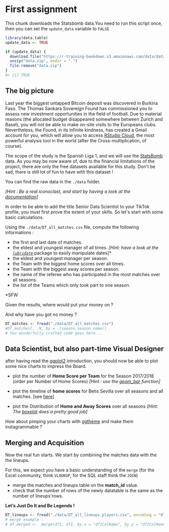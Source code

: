 # First assignment



This chunk downloads the Statsbomb data.You need to run this script once, then you can set the `update_data` variable to `FALSE`

```r
library(data.table)
update_data <- TRUE

if (update_data) {
  download.file("https://r-training-bookdown.s3.amazonaws.com/data/data.zip", dest = "data.zip", mode = "wb")
  unzip("data.zip", exdir = ".")
  file.remove("data.zip")
}
#> [1] TRUE
```
## The big picture
Last year the biggest untapped Bitcoin deposit was discovered in Burkina Faso.
The Thomas Sankara Sovereign Found has commissioned you to assess new investment opportunities in the field of football. Due to material reasons (the allocated budget disappeared somewhere between Zurich and Basel), you will not be able to make on-site visits to the Europeans clubs. Nevertheless, the Found, in its infinite kindness, has created a Gmail account for you, which will allow you to access [RStudio Cloud](https://rstudio.cloud/), the most powerful analysis tool in the world (after the Cross-multiplication, of course).

The scope of the study is the Spanish Liga 1, and we will use the [StatsBomb](https://github.com/statsbomb/open-data) data.
As you may be now aware of, due to the financial limitations of the project, there are only the free datasets available for this study. Don't be sad, there is still lot of fun to have with this dataset !

You can find the raw data in the `./data` folder. 

*[Hint : Be a real iconoclast, and start by having a look at the [documentation](https://github.com/statsbomb/open-data/tree/master/doc)]*


In order to be able to add the title Senior Data Scientist to your TikTok profile, you must first prove the extent of your skills. So let's start with some basic calculations.

Using the `./data/DT_all_matches.csv` file, compute the following informations :

- the first and last date of matches.
- the eldest and youngest manager of all times. *[Hint: have a look at the [`lubridate`](https://lubridate.tidyverse.org/)* package to easily manipulate dates]*
- the eldest and youngest manager per season.
- the Team with the biggest home scores over all times.
- the Team with the biggest away scores per season.
- the name of the referee who has participated in the most matches over all seasons.
- the list of the Teams which only took part to one season.

*SFW

Given the results, where would put your money on ? 

And why have you got no money ?


```r
DT_matches <- fread("./data/DT_all_matches.csv")
#DT_matches[, .N, by = .(season.season_name)]
# You wonderfully crafted code goes here...
```



## Data Scientist, but also part-time Visual Designer
after having read the [ggplot2](https://uc-r.github.io/ggplot_intro) introduction, you should now be able to plot some nice charts to impress the Board.

- plot the number of **Home Score per Team** for the Season 2017/2018 (order per Number of Home Scores)  *[Hint : use the  [geom_bar](https://www.r-graph-gallery.com/218-basic-barplots-with-ggplot2.html) function]*

- plot the timeline of **home scores** for Betis Sevilla over all seasons and all matches. [see [here](https://rpubs.com/admiralbyng/geom_line_tutorial)]
- plot the Distribution of **Home and Away Scores** over all seasons *[Hint: The [boxplot](https://t-redactyl.io/blog/2016/04/creating-plots-in-r-using-ggplot2-part-10-boxplots.html) does a pretty good job]*

How about pimping your charts with [ggtheme](https://yutannihilation.github.io/allYourFigureAreBelongToUs/ggthemes/) and make them instagrammable ? 


## Merging and Acquisition

Now the real fun starts. We start by combining the matches data with the the lineups.

For this, we expect you have a basic understanding of the `merge` (for the Excel community, think `VLOOKUP`, for the SQL staff think the `JOIN`)

- merge the matches and lineups table on the **match_id** value.
- check that the number of rows of the newly datatable is the same as the number of lineups'rows.

**Let’s Just Do It and Be Legends !**

```r
DT_lineups <- fread("./data/DT_all_lineups_players.csv", encoding = "UTF-8")
# merge example :
# df_merged <-  merge(df1, df2, by.x = "df1ColName", by.y = "df2ColName")
```
